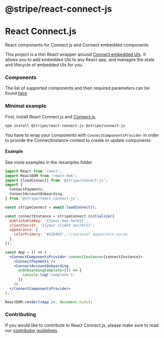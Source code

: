 # @stripe/react-connect-js

# React Connect.js

React components for Connect.js and Connect embedded components

This project is a thin React wrapper around
[Connect embedded UIs](https://stripe.com/docs/connect/get-started-connect-embedded-uis).
It allows you to add embedded UIs to any React app, and manages the state and
lifecycle of embedded UIs for you.

### Components

The list of supported components and their required parameters can be found
[here](https://stripe.com/docs/connect/get-started-connect-embedded-components#supported-connect-embedded-components)

### Minimal example

First, install React Connect.js and
[Connect.js](https://github.com/stripe/connect-js).

```sh
npm install @stripe/react-connect-js @stripe/connect-js
```

You have to wrap your components with `ConnectComponentsProvider` in order to
provide the ConnectInstance context to create or update components

#### Example

See more examples in the /examples folder

```jsx
import React from 'react';
import ReactDOM from 'react-dom';
import {loadConnect} from '@stripe/connect-js';
import {
  ConnectPayments,
  ConnectAccountOnboarding,
} from '@stripe/react-connect-js';

const stripeConnect = await loadConnect();

const connectInstance = stripeConnect.initialize({
  publishableKey: '{{your key here}}',
  clientSecret: '{{your client secret}}',
  appearance: {
    colorPrimary: '#228403', //optional appearance param
  },
});

const App = () => (
  <ConnectComponentsProvider connectInstance={connectInstance}>
    <ConnectPayments />
    <ConnectAccountOnboarding
      onOnboardingComplete={() => {
        console.log('complete');
      }}
    />
  </ConnectComponentsProvider>
);

ReactDOM.render(<App />, document.body);
```

### Contributing

If you would like to contribute to React Connect.js, please make sure to read
our [contributor guidelines](CONTRIBUTING.md).

